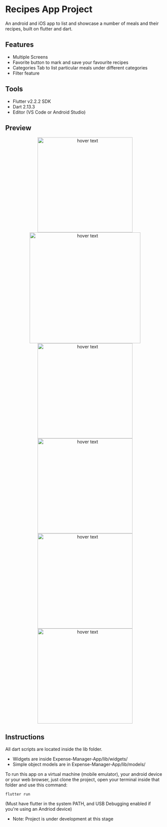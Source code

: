 # Recipes App Project
 
An android and iOS app to list and showcase a number of meals and their recipes, built on flutter and dart.

## Features 
 - Multiple Screens
 - Favorite button to mark and save your favourite recipes
 - Categories Tab to list particular meals under different categories
 - Filter feature

## Tools
- Flutter v2.2.2 SDK
- Dart 2.13.3
- Editor (VS Code or Android Studio)

## Preview
<p align="center">
 <img src="./screenshots/pocketrecipes (1).png" width="300" title="hover text">

 <img src="./screenshots/pocketrecipes (2).png" width="350" title="hover text">
 
 <img src="./screenshots/pocketrecipes (3).png" width="300" title="hover text">

 <img src="./screenshots/pocketrecipes (4).png" width="300" title="hover text">

 <img src="./screenshots/pocketrecipes (5).png" width="300" title="hover text">
 
 <img src="./screenshots/pocketrecipes (6).png" width="300" title="hover text">
</p>

## Instructions

All dart scripts are located inside the lib folder.

- Widgets are inside Expense-Manager-App/lib/widgets/
- Simple object models are in Expense-Manager-App/lib/models/

To run this app on a virtual machine (mobile emulator), your android device or your web browser, just clone the project, open your terminal inside that folder and use this command: 
```
flutter run
```
(Must have flutter in the system PATH, and USB Debugging enabled if you're using an Andriod device)

- Note: Project is under development at this stage

